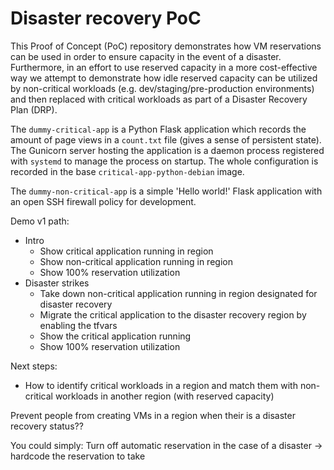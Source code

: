 # Disaster recovery PoC

This Proof of Concept (PoC) repository demonstrates how VM reservations can be used in order to ensure capacity in the event of a disaster. Furthermore, in an effort to use reserved capacity in a more cost-effective way we attempt to demonstrate how idle reserved capacity can be utilized by non-critical workloads (e.g. dev/staging/pre-production environments) and then replaced with critical workloads as part of a Disaster Recovery Plan (DRP).

The `dummy-critical-app` is a Python Flask application which records the amount of page views in a `count.txt` file (gives a sense of persistent state). The Gunicorn server hosting the application is a daemon process registered with `systemd` to manage the process on startup. The whole configuration is recorded in the base `critical-app-python-debian` image.

The `dummy-non-critical-app` is a simple 'Hello world!' Flask application with an open SSH firewall policy for development.



<!-- Use a number of views counter flask app and then when a disaster occurs don't lose the number of views when recovering - good case study -->

<!-- TODO: Create mechanism/python script to remove non-critical workload (look at tag) with the same machine type from one region and replace it with the workload critical workload of another region  -->

<!-- Theres two things to look into here: what happens with the state? How to ensure that we can maintain a similar state e.g. similar view count without loosing too much? -> turboreplication every n hours? Other question is the automation of moving critical from one region, and replacing non-critical in the other region -->

Demo v1 path:
- Intro
    - Show critical application running in region
    - Show non-critical application running in region
    - Show 100% reservation utilization
- Disaster strikes
    - Take down non-critical application running in region designated for disaster recovery
    - Migrate the critical application to the disaster recovery region by enabling the tfvars
    - Show the critical application running
    - Show 100% reservation utilization


Next steps:
- How to identify critical workloads in a region and match them with non-critical workloads in another region (with reserved capacity)


Prevent people from creating VMs in a region when their is a disaster recovery status??

You could simply:
Turn off automatic reservation in the case of a disaster -> hardcode the reservation to take 

<!-- Rule in the centralized VM management system to prevent creation of VMs in the region where DR is occurring with reservation -->